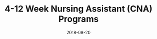 ---
path: "/programs/l/"
scramble: "6538E77A"
date: "2018-08-20"
title: "4-12 Week Nursing Assistant (CNA) Programs"
content: ""
components: "{'ads':0,'lrform':1}"
action: ""
# "Search for classes near you.|||View accredited CNA classes.|||Visit their site to register for classes."
areaOfStudy: "75346615"
concentration: "25AA331A"
collegeId: ""
headerText: ""
introText: ""
buttonText: ""
submitButtonText: ""
theme: "ce-sem-programs"
launchInLightbox: "FALSE"
template: ""
# "ctaicons-test"
aosName: "nursing"
---
